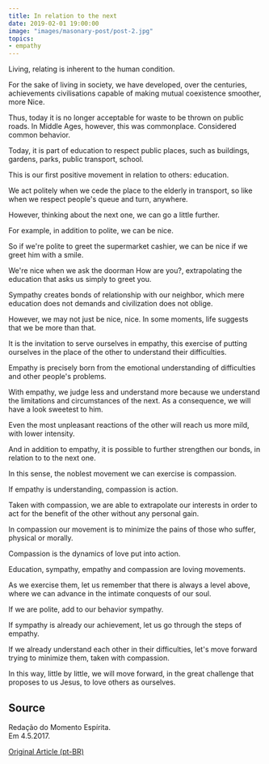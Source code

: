```yaml
---
title: In relation to the next
date: 2019-02-01 19:00:00
image: "images/masonary-post/post-2.jpg"
topics: 
- empathy
---
```


Living, relating is inherent to the human condition.

For the sake of living in society, we have developed, over the centuries, achievements
civilisations capable of making mutual coexistence smoother, more
Nice.

Thus, today it is no longer acceptable for waste to be thrown on public roads. In
Middle Ages, however, this was commonplace. Considered common behavior.

Today, it is part of education to respect public places, such as
buildings, gardens, parks, public transport, school.

This is our first positive movement in relation to others: education.

We act politely when we cede the place to the elderly in transport, so
like when we respect people's queue and turn, anywhere.

However, thinking about the next one, we can go a little further.

For example, in addition to polite, we can be nice.

So if we're polite to greet the supermarket cashier, we can be
nice if we greet him with a smile.

We're nice when we ask the doorman How are you?, extrapolating the
education that asks us simply to greet you.

Sympathy creates bonds of relationship with our neighbor, which mere education does not
demands and civilization does not oblige.

However, we may not just be nice, nice. In some
moments, life suggests that we be more than that.

It is the invitation to serve ourselves in empathy, this exercise of putting ourselves in the
place of the other to understand their difficulties.

Empathy is precisely born from the emotional understanding of difficulties and
other people's problems.

With empathy, we judge less and understand more because we understand the
limitations and circumstances of the next. As a consequence, we will have a look
sweetest to him.

Even the most unpleasant reactions of the other will reach us more
mild, with lower intensity.

And in addition to empathy, it is possible to further strengthen our bonds, in relation to
to the next one.

In this sense, the noblest movement we can exercise is compassion.

If empathy is understanding, compassion is action.

Taken with compassion, we are able to extrapolate our interests in order to
act for the benefit of the other without any personal gain.

In compassion our movement is to minimize the pains of those who suffer, physical
or morally.

Compassion is the dynamics of love put into action.

Education, sympathy, empathy and compassion are loving movements.

As we exercise them, let us remember that there is always a level above, where we can advance
in the intimate conquests of our soul.

If we are polite, add to our behavior sympathy.

If sympathy is already our achievement, let us go through the steps of empathy.

If we already understand each other in their difficulties, let's move forward trying to
minimize them, taken with compassion.

In this way, little by little, we will move forward, in the great challenge that proposes to us
Jesus, to love others as ourselves.

## Source
Redação do Momento Espírita.  
Em 4.5.2017.


[Original Article (pt-BR)](http://momento.com.br/pt/ler_texto.php?id=5095)
